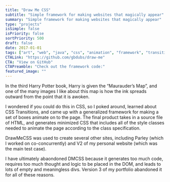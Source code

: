 ```yaml
---
title: "Draw Me CSS"
subtitle: "Simple framework for making websites that magically appear"
summary: "Simple framework for making websites that magically appear"
type: "projects"
isSimple: false
isPriority: false
sortPriority: 500
draft: false
date: 2017-01-01
tags: ["art", "web", "java", "css", "animation", "framework", "transitions"]
CTALink: "https://github.com/gbdubs/draw-me"
CTA: "View on GitHub"
CTAPreamble: "Check out the framework code:"
featured_image: ""
---
```


In the third Harry Potter book, Harry is given the “Maurauder’s Map”, and one of the many images I like about this map is how the ink spreads outward from the point that it is awoken. 

I wondered if you could do this in CSS, so I poked around, learned about CSS Transitions, and came up with a generalized framework for making a set of boxes animate on to the page. The final product takes in a source file of HTML, and generates minimized CSS that includes all of the style classes needed to animate the page according to the class specification.

DrawMeCSS was used to create several other sites, including Parley (which I worked on co-concurrently) and V2 of my personal website (which was the main test case). 

I have ultimately abaondoned DMCSS because it generates too much code, requires too much thought and logic to be placed in the DOM, and leads to lots of empty and meaningless divs. Version 3 of my portfolio abandoned it for all of these reasons.
